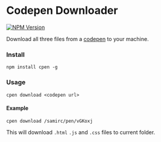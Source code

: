 # Codepen Downloader

[![NPM Version][npm-image]][npm-url]

Download all three files from a [codepen](http://www.codepen.io) to your machine.

### Install

`npm install cpen -g`

### Usage

`cpen download <codepen url>`

#### Example

`cpen download /samirc/pen/vGKoxj`

This will download `.html` `.js` and `.css` files to current folder.

[npm-image]: https://img.shields.io/npm/v/cpen.svg
[npm-url]: https://npmjs.org/package/cpen
